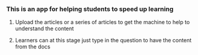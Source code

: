 ### This is an app for helping students to speed up learning

1. Upload the articles or a series of articles to get the machine to help to understand the content

2. Learners can at this stage just type in the question to have the content from the docs
